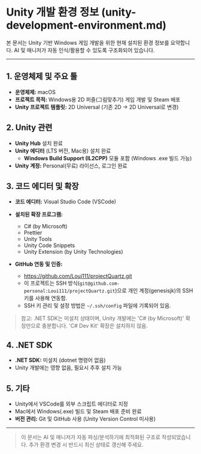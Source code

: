 # Unity 개발 환경 정보 (unity-development-environment.md)

본 문서는 Unity 기반 Windows 게임 개발을 위한 현재 설치된 환경 정보를 요약합니다. AI 및 매니저가 자동 인식/활용할 수 있도록 구조화되어 있습니다.

---

## 1. 운영체제 및 주요 툴
- **운영체제:** macOS
- **프로젝트 목적:** Windows용 2D 퍼즐(그림맞추기) 게임 개발 및 Steam 배포
- **Unity 프로젝트 템플릿:** 2D Universal (기존 2D → 2D Universal로 변경)

## 2. Unity 관련
- **Unity Hub** 설치 완료
- **Unity 에디터** (LTS 버전, Mac용) 설치 완료
    - **Windows Build Support (IL2CPP)** 모듈 포함 (Windows .exe 빌드 가능)
- **Unity 계정:** Personal(무료) 라이선스, 로그인 완료

## 3. 코드 에디터 및 확장
- **코드 에디터:** Visual Studio Code (VSCode)
- **설치된 확장 프로그램:**
    - C# (by Microsoft)
    - Prettier
    - Unity Tools
    - Unity Code Snippets
    - Unity Extension (by Unity Technologies)

- **GitHub 연동 및 인증:**
    - https://github.com/Loui111/projectQuartz.git
    - 이 프로젝트는 SSH 방식(`git@github.com-personal:Loui111/projectQuartz.git`)으로 개인 계정(genesisjk)의 SSH 키를 사용해 연동함.
    - SSH 키 관리 및 설정 방법은 `~/.ssh/config` 파일에 기록되어 있음.

> 참고: .NET SDK는 미설치 상태이며, Unity 개발에는 'C# (by Microsoft)' 확장만으로 충분합니다. 'C# Dev Kit' 확장은 설치하지 않음.

## 4. .NET SDK
- **.NET SDK:** 미설치 (dotnet 명령어 없음)
- Unity 개발에는 영향 없음, 필요시 추후 설치 가능

## 5. 기타
- Unity에서 VSCode를 외부 스크립트 에디터로 지정
- Mac에서 Windows(.exe) 빌드 및 Steam 배포 준비 완료
- **버전 관리:** Git 및 GitHub 사용 (Unity Version Control 미사용)

---

> 이 문서는 AI 및 매니저가 자동 파싱/분석하기에 최적화된 구조로 작성되었습니다. 추가 환경 변경 시 반드시 최신 상태로 갱신해 주세요.

